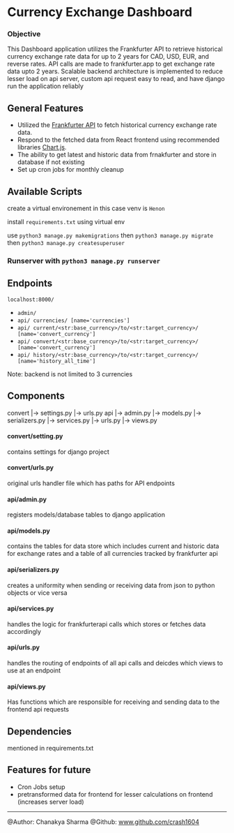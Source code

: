 # Currency Exchange Dashboard

### Objective

This Dashboard application utilizes the Frankfurter API to retrieve historical currency exchange rate data for up to 2 years for CAD, USD, EUR, and reverse rates. API calls are made to frankfurter.app to get exchange rate data upto 2 years. Scalable backend architecture is implemented to reduce lesser load on api server, custom api request easy to read, and have django run the application reliably

## General Features

- Utilized the [Frankfurter API](https://www.frankfurter.app/docs/) to fetch historical currency exchange rate data.
- Respond to the fetched data from React frontend using recommended libraries [Chart.js](https://www.npmjs.com/package/react-chartjs-2).
- The ability to get latest and historic data from frnakfurter and store in database if not existing
- Set up cron jobs for monthly cleanup

## Available Scripts

create a virtual environement
in this case venv is `Henon`

install `requirements.txt` using virtual env

use `python3 manage.py makemigrations`
then `python3 manage.py migrate`
then `python3 manage.py createsuperuser`

### Runserver with ```python3 manage.py runserver```

## Endpoints

`localhost:8000/`

-    `admin/`
-    `api/ currencies/ [name='currencies']`
-    `api/ current/<str:base_currency>/to/<str:target_currency>/ [name='convert_currency']`
-    `api/ convert/<str:base_currency>/to/<str:target_currency>/ [name='convert_currency']`
-    `api/ history/<str:base_currency>/to/<str:target_currency>/ [name='history_all_time']`

Note: backend is not limited to 3 currencies

## Components

convert
|-> settings.py
|-> urls.py
api
|-> admin.py
|-> models.py
|-> serializers.py
|-> services.py
|-> urls.py
|-> views.py

#### convert/setting.py
contains settings for django project

#### convert/urls.py
original urls handler file which has paths for API endpoints

#### api/admin.py
registers models/database tables to django application

#### api/models.py
contains the tables for data store which includes current and historic data for exchange rates and a table of all currencies tracked by frankfurter api

#### api/serializers.py
creates a uniformity when sending or receiving data from json to python objects or vice versa

#### api/services.py
handles the logic for frankfurterapi calls which stores or fetches data accordingly

#### api/urls.py
handles the routing of endpoints of all api calls and deicdes which views to use at an endpoint

#### api/views.py
Has functions which are responsible for receiving and sending data to the frontend api requests

## Dependencies

mentioned in requirements.txt

## Features for future

* Cron Jobs setup
* pretransformed data for frontend for lesser calculations on frontend (increases server load) 

---

@Author: Chanakya Sharma
@Github: www.github.com/crash1604